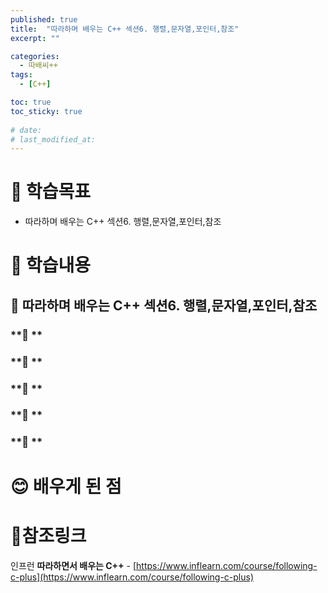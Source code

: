 ```yaml
---
published: true
title:  "따라하며 배우는 C++ 섹션6. 행렬,문자열,포인터,참조"
excerpt: ""

categories:
  - 따배씨++
tags:
  - [C++]

toc: true
toc_sticky: true
 
# date: 
# last_modified_at: 
---
```


# 🤔 학습목표
- 따라하며 배우는 C++ 섹션6. 행렬,문자열,포인터,참조

# 📃 학습내용
## 📍 **따라하며 배우는 C++ 섹션6. 행렬,문자열,포인터,참조**

### **🌱 **

### **🌱 **

### **🌱 **

### **🌱 **

### **🌱 **


# 😊 배우게 된 점


# 📌참조링크
인프런 **따라하면서 배우는 C++** - [https://www.inflearn.com/course/following-c-plus](https://www.inflearn.com/course/following-c-plus)